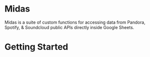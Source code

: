 # Midas

Midas is a suite of custom functions for accessing data from Pandora, Spotify, & Soundcloud public APIs directly inside Google Sheets.

# Getting Started

# 
